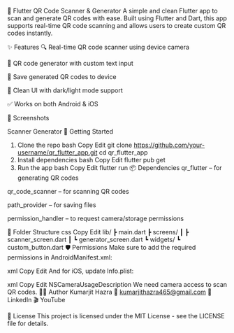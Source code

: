 
📱 Flutter QR Code Scanner & Generator
A simple and clean Flutter app to scan and generate QR codes with ease. Built using Flutter and Dart, this app supports real-time QR code scanning and allows users to create custom QR codes instantly.


✨ Features
🔍 Real-time QR code scanner using device camera

🧾 QR code generator with custom text input

💾 Save generated QR codes to device

🌙 Clean UI with dark/light mode support

✅ Works on both Android & iOS

📸 Screenshots

Scanner	Generator
🚀 Getting Started
1. Clone the repo
bash
Copy
Edit
git clone https://github.com/your-username/qr_flutter_app.git
cd qr_flutter_app
2. Install dependencies
bash
Copy
Edit
flutter pub get
3. Run the app
bash
Copy
Edit
flutter run
📦 Dependencies
qr_flutter – for generating QR codes

qr_code_scanner – for scanning QR codes

path_provider – for saving files

permission_handler – to request camera/storage permissions

📁 Folder Structure
css
Copy
Edit
lib/
 ┣ main.dart
 ┣ screens/
 ┃ ┣ scanner_screen.dart
 ┃ ┗ generator_screen.dart
 ┗ widgets/
    ┗ custom_button.dart
🛡️ Permissions
Make sure to add the required permissions in AndroidManifest.xml:

xml
Copy
Edit
<uses-permission android:name="android.permission.CAMERA" />
<uses-permission android:name="android.permission.WRITE_EXTERNAL_STORAGE"/>
And for iOS, update Info.plist:

xml
Copy
Edit
<key>NSCameraUsageDescription</key>
<string>We need camera access to scan QR codes.</string>
🙋‍♂️ Author
Kumarjit Hazra
📧 kumarjithazra465@gmail.com
🔗 LinkedIn
🎬 YouTube

📝 License
This project is licensed under the MIT License - see the LICENSE file for details.
